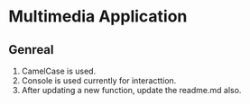 # Multimedia Application

## Genreal
1. CamelCase is used.
2. Console is used currently for interacttion.
3. After updating a new function, update the readme.md also.
